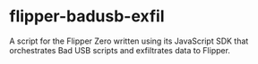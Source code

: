 # flipper-badusb-exfil

A script for the Flipper Zero written using its JavaScript SDK that orchestrates Bad USB scripts and exfiltrates data to Flipper.
